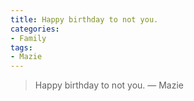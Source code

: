 ```yaml
---
title: Happy birthday to not you.
categories:
- Family
tags:
- Mazie
---
```


> Happy birthday to not you.
> — Mazie
